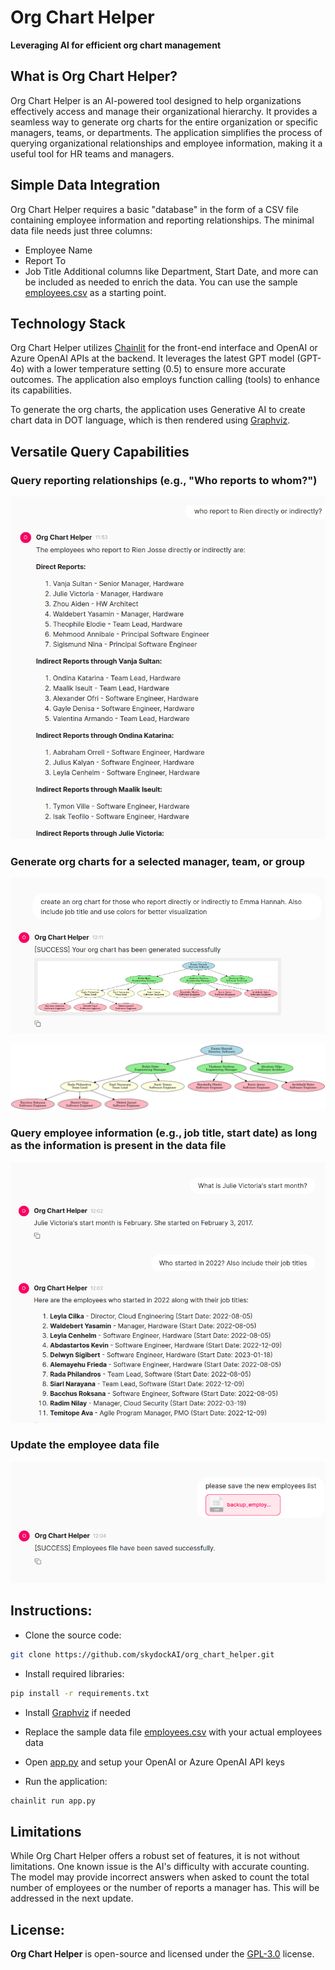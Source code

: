 # Org Chart Helper
**Leveraging AI for efficient org chart management**

## What is Org Chart Helper?
Org Chart Helper is an AI-powered tool designed to help organizations effectively access and manage their organizational hierarchy. It provides a seamless way to generate org charts for the entire organization or specific managers, teams, or departments. The application simplifies the process of querying organizational relationships and employee information, making it a useful tool for HR teams and managers.

## Simple Data Integration
Org Chart Helper requires a basic "database" in the form of a CSV file containing employee information and reporting relationships. The minimal data file needs just three columns:
- Employee Name
- Report To
- Job Title
Additional columns like Department, Start Date, and more can be included as needed to enrich the data. You can use the sample [employees.csv](employees.csv) as a starting point.

## Technology Stack
Org Chart Helper utilizes [Chainlit](https://chainlit.io/) for the front-end interface and OpenAI or Azure OpenAI APIs at the backend. It leverages the latest GPT model (GPT-4o) with a lower temperature setting (0.5) to ensure more accurate outcomes. The application also employs function calling (tools) to enhance its capabilities.

To generate the org charts, the application uses Generative AI to create chart data in DOT language, which is then rendered using [Graphviz](https://graphviz.org/).

## Versatile Query Capabilities
### Query reporting relationships (e.g., "Who reports to whom?")
<img src="/images/reporting_relationship.png" alt="Query reporting relationships"></img>


### Generate org charts for a selected manager, team, or group
<img src="/images/generate_org_chart.png" alt="Generate org chart"></img>

<img src="/images/generated_chart.png" alt="Generated org chart"></img>


### Query employee information (e.g., job title, start date) as long as the information is present in the data file
<img src="/images/query_employee_information.png" alt="Query employee information"></img>


### Update the employee data file
<img src="/images/update_employees_file.png" alt="Update the employee data file"></img>

## Instructions:
- Clone the source code:
```bash
git clone https://github.com/skydockAI/org_chart_helper.git
```

- Install required libraries:
```bash
pip install -r requirements.txt
```

- Install [Graphviz](https://graphviz.org/) if needed

- Replace the sample data file [employees.csv](employees.csv) with your actual employees data

- Open [app.py](app.py) and setup your OpenAI or Azure OpenAI API keys

- Run the application:
```bash
chainlit run app.py
```

## Limitations
While Org Chart Helper offers a robust set of features, it is not without limitations. One known issue is the AI's difficulty with accurate counting. The model may provide incorrect answers when asked to count the total number of employees or the number of reports a manager has. This will be addressed in the next update.

## License:
**Org Chart Helper** is open-source and licensed under the [GPL-3.0](LICENSE) license.
